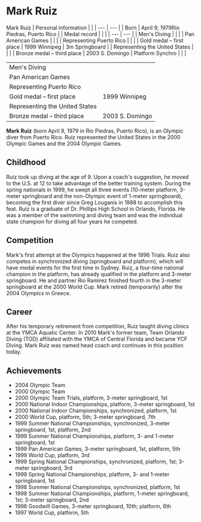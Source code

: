 # Mark Ruiz

Mark Ruiz
| Personal information | |
| --- | --- |
| Born | April 9, 1979Río Piedras, Puerto Rico |
| Medal record    |  | | | --- | --- | | Men's Diving | | | | Pan American Games | | | | Representing  Puerto Rico | | | | Gold medal – first place | 1999 Winnipeg | 3m Springboard | | Representing the  United States | | | | Bronze medal – third place | 2003 S. Domingo | Platform Synchro | | |

|  | |
| --- | --- |
| Men's Diving | | |
| Pan American Games | | |
| Representing  Puerto Rico | | |
| Gold medal – first place | 1999 Winnipeg | 3m Springboard |
| Representing the  United States | | |
| Bronze medal – third place | 2003 S. Domingo | Platform Synchro |

**Mark Ruiz** (born April 9, 1979 in Río Piedras, Puerto Rico), is an Olympic diver from Puerto Rico. Ruiz represented the United States in the 2000 Olympic Games and the 2004 Olympic Games.

Childhood
---------

Ruiz took up diving at the age of 9\. Upon a coach's suggestion, he moved to the U.S. at 12 to take advantage of the better training system. During the spring nationals in 1999, he swept all three events (10-meter platform, 3-meter springboard and the non-Olympic event of 1-meter springboard), becoming the first diver since Greg Louganis in 1988 to accomplish this feat.
Ruiz is a graduate of Dr. Phillips High School in Orlando, Florida. He was a member of the swimming and diving team and was the individual state champion for diving all four years he competed.

Competition
-----------

Mark's first attempt at the Olympics happened at the 1996 Trials. Ruiz also competes in synchronized diving (springboard and platform), which will have medal events for the first time in Sydney. Ruiz, a four-time national champion in the platform, has already qualified in the platform and 3-meter springboard. He and partner Rio Ramirez finished fourth in the 3-meter springboard at the 2000 World Cup. Mark retired (temporarily) after the 2004 Olympics in Greece.

Career
------

After his temporary retirement from competition, Ruiz taught diving clinics at the YMCA Aquatic Center. In 2010 Mark's former team, Team Orlando Diving (TOD) affiliated with the YMCA of Central Florida and became YCF Diving. Mark Ruiz was named head coach and continues in this position today.

Achievements
----------------

* 2004 Olympic Team
* 2000 Olympic Team
* 2000 Olympic Team Trials, platform, 3-meter springboard, 1st
* 2000 National Indoor Championships, platform, 3-meter springboard, 1st
* 2000 National Indoor Championships, synchronized, platform, 1st
* 2000 World Cup, platform, 5th; 3-meter springboard, 7th
* 1999 Summer National Championships, synchronized, 3-meter springboard, 1st, platform, 2nd
* 1999 Summer National Championships, platform, 3- and 1-meter springboard, 1st
* 1999 Pan American Games, 3-meter springboard, 1st, platform, 5th
* 1999 World Cup, platform, 3rd
* 1999 Spring National Championships, synchronized, platform, 1st; 3-meter springboard, 3rd
* 1999 Spring National Championships, platform, 3- and 1-meter springboard, 1st
* 1998 Summer National Championships, synchronized, platform, 1st
* 1998 Summer National Championships, platform, 1-meter springboard, 1st; 3-meter springboard, 2nd
* 1998 Goodwill Games, 3-meter springboard, 10th; platform, 6th
* 1997 World Cup, platform, 5th